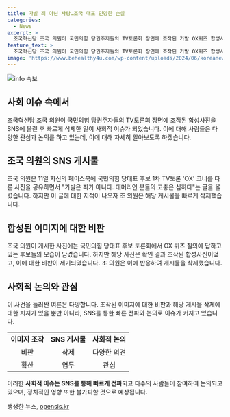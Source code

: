 ```yaml
---
title: 가발 죄 아닌 사랑…조국 대표 민망한 순살
categories:
  - News
excerpt: >
  조국혁신당 조국 의원이 국민의힘 당권주자들의 TV토론회 장면에 조작된 가발 OX퀴즈 합성사진을 소셜미디어에 올렸다가 삭제한 사건이 두각을 드러냈다. 해당 사진은 후보들의 OX 퀴즈를 조작하여 공유된 것으로 확인되었고, 조국 의원은 빠르게 해당 게시물을 삭제했다. 이에 대한 논란이 커지고 있다. 사실과 다른 이미지를 공유한 것에 대한 비판이 증폭되는 가운데, 조 의원의 행동이 논란의 중심에 서 있다.
feature_text: >
  조국혁신당 조국 의원이 국민의힘 당권주자들의 TV토론회 장면에 조작된 가발 OX퀴즈 합성사진을 소셜미디어에 올렸다가 삭제한 사건이 두각을 드러냈다. 해당 사진은 후보들의 OX 퀴즈를 조작하여 공유된 것으로 확인되었고, 조국 의원은 빠르게 해당 게시물을 삭제했다. 이에 대한 논란이 커지고 있다. 사실과 다른 이미지를 공유한 것에 대한 비판이 증폭되는 가운데, 조 의원의 행동이 논란의 중심에 서 있다.
image: 'https://www.behealthy4u.com/wp-content/uploads/2024/06/koreanews.jpg'
---
```


<p><img src="https://www.behealthy4u.com/wp-content/uploads/2024/06/koreanews.jpg" alt="info 속보" /></p>

<h2 data-ke-size="size26">사회 이슈 속에서</h2>

<p data-ke-size="size16">조국혁신당 조국 의원이 국민의힘 당권주자들의 TV토론회 장면에 조작된 합성사진을 SNS에 올린 후 빠르게 삭제한 일이 사회적 이슈가 되었습니다. 이에 대해 사람들은 다양한 관심과 논의를 하고 있는데, 이에 대해 자세히 알아보도록 하겠습니다.</p>

<h2 data-ke-size="size26">조국 의원의 SNS 게시물</h2>

<p data-ke-size="size16">조국 의원은 11일 자신의 페이스북에 국민의힘 당대표 후보 1차 TV토론 'OX' 코너를 다룬 사진을 공유하면서 "가발은 죄가 아니다. 대머리인 분들의 고충은 심하다"는 글을 올렸습니다. 하지만 이 글에 대한 지적이 나오자 조 의원은 해당 게시물을 빠르게 삭제했습니다.</p>

<h2 data-ke-size="size26">합성된 이미지에 대한 비판</h2>

<p data-ke-size="size16">조국 의원이 게시한 사진에는 국민의힘 당대표 후보 토론회에서 OX 퀴즈 질의에 답하고 있는 후보들의 모습이 담겼습니다. 하지만 해당 사진은 확인 결과 조작된 합성사진이었고, 이에 대한 비판이 제기되었습니다. 조 의원은 이에 반응하여 게시물을 삭제했습니다.</p>

<h2 data-ke-size="size26">사회적 논의와 관심</h2>

<p data-ke-size="size16">이 사건을 둘러싼 여론은 다양합니다. 조작된 이미지에 대한 비판과 해당 게시물 삭제에 대한 지지가 있을 뿐만 아니라, SNS를 통한 빠른 전파와 논의로 이슈가 커지고 있습니다.</p>

<table>
    <tr>
        <td style="text-align: center; height: 17px;"><b>이미지 조작</b></td>
        <td style="text-align: center; height: 17px;"><b>SNS 게시물</b></td>
        <td style="text-align: center; height: 17px;"><b>사회적 논의</b></td>
    </tr>
    <tr>
        <td style="text-align: center; height: 17px;">비판</td>
        <td style="text-align: center; height: 17px;">삭제</td>
        <td style="text-align: center; height: 17px;">다양한 의견</td>
    </tr>
    <tr>
        <td style="text-align: center; height: 17px;">확산</td>
        <td style="text-align: center; height: 17px;">염두</td>
        <td style="text-align: center; height: 17px;">관심</td>
    </tr>
</table>

<p data-ke-size="size16">이러한 <b>사회적 이슈는 SNS를 통해 빠르게 전파</b>되고 다수의 사람들이 참여하여 논의되고 있으며, 정치적인 영향 또한 불가피할 것으로 예상됩니다.</p>
생생한 뉴스, <a href="https://opensis.kr" rel="dofollow">opensis.kr</a>


